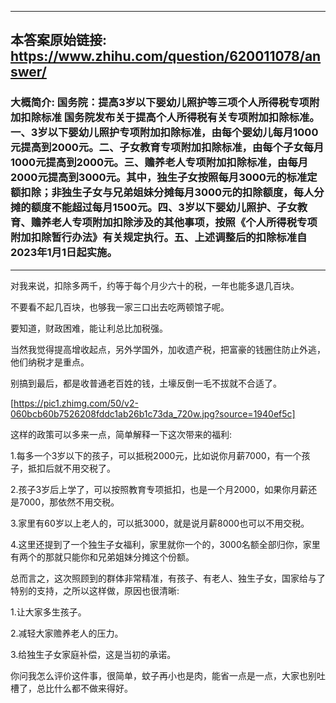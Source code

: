 ----------------------------------------
## 本答案原始链接: https://www.zhihu.com/question/620011078/answer/
### 大概简介: 国务院：提高3岁以下婴幼儿照护等三项个人所得税专项附加扣除标准 国务院发布关于提高个人所得税有关专项附加扣除标准。一、3岁以下婴幼儿照护专项附加扣除标准，由每个婴幼儿每月1000元提高到2000元。二、子女教育专项附加扣除标准，由每个子女每月1000元提高到2000元。三、赡养老人专项附加扣除标准，由每月2000元提高到3000元。其中，独生子女按照每月3000元的标准定额扣除；非独生子女与兄弟姐妹分摊每月3000元的扣除额度，每人分摊的额度不能超过每月1500元。四、3岁以下婴幼儿照护、子女教育、赡养老人专项附加扣除涉及的其他事项，按照《个人所得税专项附加扣除暂行办法》有关规定执行。五、上述调整后的扣除标准自2023年1月1日起实施。
----------------------------------------
对我来说，扣除多两千，约等于每个月少六十的税，一年也能多退几百块。

不要看不起几百块，也够我一家三口出去吃两顿馆子呢。

要知道，财政困难，能让利总比加税强。

当然我觉得提高增收起点，另外学国外，加收遗产税，把富豪的钱圈住防止外逃，他们纳税才是重点。

别搞到最后，都是收普通老百姓的钱，土壕反倒一毛不拔就不合适了。

[https://pic1.zhimg.com/50/v2-060bcb60b7526208fddc1ab26b1c73da_720w.jpg?source=1940ef5c]



这样的政策可以多来一点，简单解释一下这次带来的福利:

1.每多一个3岁以下的孩子，可以抵税2000元，比如说你月薪7000，有一个孩子，抵扣后就不用交税了。

2.孩子3岁后上学了，可以按照教育专项抵扣，也是一个月2000，如果你月薪还是7000，那依然不用交税。

3.家里有60岁以上老人的，可以抵3000，就是说月薪8000也可以不用交税。

4.这里还提到了一个独生子女福利，家里就你一个的，3000名额全部归你，家里有两个的那就只能你和兄弟姐妹分摊这个份额。

总而言之，这次照顾到的群体非常精准，有孩子、有老人、独生子女，国家给与了特别的支持，之所以这样做，原因也很清晰:

1.让大家多生孩子。

2.减轻大家赡养老人的压力。

3.给独生子女家庭补偿，这是当初的承诺。

你问我怎么评价这件事，很简单，蚊子再小也是肉，能省一点是一点，大家也别吐槽了，总比什么都不做来得好。